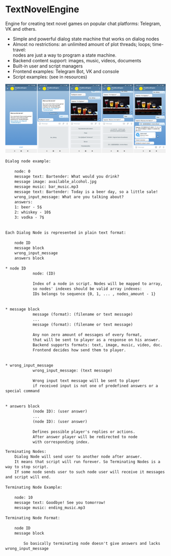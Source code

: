 # TextNovelEngine
Engine for creating text novel games on popular chat platforms: Telegram, VK and others.
* Simple and powerful dialog state machine that works on dialog nodes
* Almost no restrictions: an unlimited amount of plot threads; loops; time-travel:  
  nodes are just a way to program a state machine.
* Backend content support: images, music, videos, documents
* Built-in user and script managers
* Frontend examples: Telegram Bot, VK and console
* Script examples: (see in resources)  

![Telegram Bot](/readme_images/t_bot_lq.png)
```
Dialog node example:

    node: 0
    message text: Bartender: What would you drink?
    message image: available_alcohol.jpg
    message music: bar_music.mp3
    message text: Bartender: Today is a beer day, so a little sale!
    wrong_input_message: What are you talking about?
    answers:
    1: beer - 5$
    2: whiskey - 10$
    3: vodka - 7$


Each Dialog Node is represented in plain text format:

    node ID
    message block
    wrong_input_message
    answers block

* node ID       
            node: (ID)

            Index of a node in script. Nodes will be mapped to array, 
            so nodes' indexes should be valid array indexes:
            IDs belongs to sequence {0, 1, ... , nodes_amount - 1}


* message block
            message (format): (filename or text message)
            ... 
            message (format): (filename or text message)

            Any non zero amount of messages of every format,  
            that will be sent to player as a response on his answer.
            Backend supports formats: text, image, music, video, doc.
            Frontend decides how send them to player.


* wrong_input_message
            wrong_input_message: (text message)

            Wrong input text message will be sent to player
            if received input is not one of predefined answers or a special command


* answers block
            (node ID): (user answer)
            ...
            (node ID): (user answer)

            Defines possible player's replies or actions. 
            After answer player will be redirected to node 
            with corresponding index. 

```
```
Terminating Nodes:
    Dialog Node will send user to another node after answer.
    It means that script will run forever. So Terminating Nodes is a way to stop script.
    If some node sends user to such node user will receive it messages and script will end.

Terminating Node Example:

    node: 10
    message text: Goodbye! See you tomorrow!
    message music: ending_music.mp3

Terminating Node Format:

    node ID
    message block

        So basically terminating node doesn't give answers and lacks wrong_input_message
```

